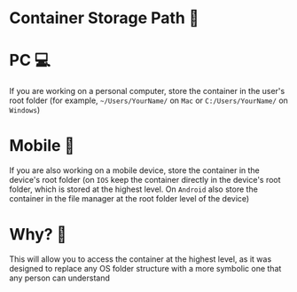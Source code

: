 # Container Storage Path 📂

# PC 💻
If you are working on a personal computer, store the container in the user's 
root folder (for example, `~/Users/YourName/` on `Mac` or 
`C:/Users/YourName/` on `Windows`)

# Mobile 📱
If you are also working on a mobile device, store the container in the device's 
root folder (on `IOS` keep the container directly in the device's root folder, 
which is stored at the highest level. On `Android` also store the container in 
the file manager at the root folder level of the device)

# Why? 🤔
This will allow you to access the container at the highest level, as it was 
designed to replace any OS folder structure with a more symbolic one that 
any person can understand

